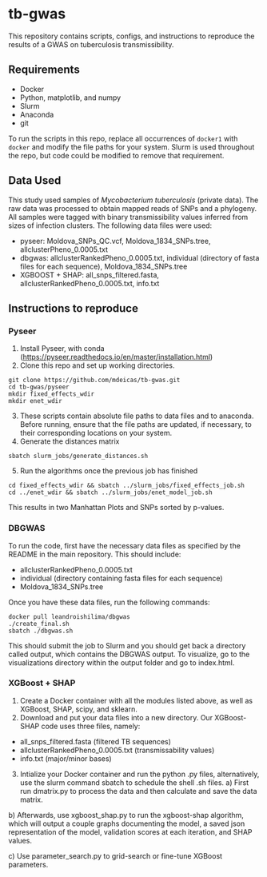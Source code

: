 # tb-gwas
This repository contains scripts, configs, and instructions to reproduce the 
results of a GWAS on tuberculosis transmissibility. 

## Requirements
- Docker 
- Python, matplotlib, and numpy 
- Slurm 
- Anaconda 
- git 

To run the scripts in this repo, replace all occurrences of `docker1` with 
`docker` and modify the file paths for your system. Slurm is used throughout
the repo, but code could be modified to remove that requirement. 


## Data Used 
This study used samples of *Mycobacterium tuberculosis* (private data). 
The raw data was processed to obtain mapped reads of SNPs and a phylogeny. 
All samples were tagged with binary transmissibility values inferred from
sizes of infection clusters. The following data files were used:
- pyseer: Moldova_SNPs_QC.vcf, Moldova_1834_SNPs.tree, allclusterPheno_0.0005.txt
- dbgwas: allclusterRankedPheno_0.0005.txt, individual (directory of fasta files for each sequence), Moldova_1834_SNPs.tree
- XGBOOST + SHAP: all_snps_filtered.fasta, allclusterRankedPheno_0.0005.txt, info.txt

## Instructions to reproduce
### Pyseer
1. Install Pyseer, with conda (https://pyseer.readthedocs.io/en/master/installation.html)
2. Clone this repo and set up working directories. 

```
git clone https://github.com/mdeicas/tb-gwas.git
cd tb-gwas/pyseer 
mkdir fixed_effects_wdir
mkdir enet_wdir
``` 
3. These scripts contain absolute file paths to data files and to anaconda. Before running, ensure 
that the file paths are updated, if necessary, to their corresponding locations on your system. 
4. Generate the distances matrix  
```
sbatch slurm_jobs/generate_distances.sh
```
5. Run the algorithms once the previous job has finished 
```
cd fixed_effects_wdir && sbatch ../slurm_jobs/fixed_effects_job.sh
cd ../enet_wdir && sbatch ../slurm_jobs/enet_model_job.sh
```
This results in two Manhattan Plots and SNPs sorted by p-values. 


### DBGWAS
To run the code, first have the necessary data files as specified by the README in the main repository. This should include:
- allclusterRankedPheno_0.0005.txt
- individual (directory containing fasta files for each sequence) 
- Moldova_1834_SNPs.tree

Once you have these data files, run the following commands:

```
docker pull leandroishilima/dbgwas
./create_final.sh
sbatch ./dbgwas.sh
```

This should submit the job to Slurm and you should get back a directory called output, which contains the DBGWAS output. To visualize, go to the visualizations directory within the output folder and go to index.html.

### XGBoost + SHAP
1. Create a Docker container with all the modules listed above, as well as XGBoost, SHAP, scipy, and sklearn.
2. Download and put your data files into a new directory. Our XGBoost-SHAP code uses three files, namely:
- all_snps_filtered.fasta (filtered TB sequences)
- allclusterRankedPheno_0.0005.txt (transmissability values)
- info.txt (major/minor bases)
3. Intialize your Docker container and run the python .py files, alternatively, use the slurm command sbatch to schedule the shell .sh files.
a) First run dmatrix.py to process the data and then calculate and save the data matrix.

b) Afterwards, use xgboost_shap.py to run the xgboost-shap algorithm, which will output a couple graphs documenting the model, a saved json representation of the model, validation scores at each iteration, and SHAP values. 

c) Use parameter_search.py to grid-search or fine-tune XGBoost parameters.
